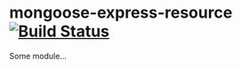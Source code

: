 # mongoose-express-resource[![Build Status](https://secure.travis-ci.org/simonfan/mongoose-express-resource.png?branch=master)](http://travis-ci.org/simonfan/mongoose-express-resource)

Some module...
